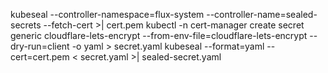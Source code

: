 kubeseal --controller-namespace=flux-system --controller-name=sealed-secrets --fetch-cert >| cert.pem
kubectl -n cert-manager create secret generic cloudflare-lets-encrypt --from-env-file=cloudflare-lets-encrypt --dry-run=client -o yaml > secret.yaml
kubeseal --format=yaml --cert=cert.pem < secret.yaml >| sealed-secret.yaml
